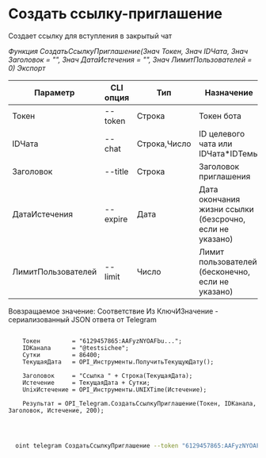 ﻿---
sidebar_position: 3
---

# Создать ссылку-приглашение
 Создает ссылку для вступления в закрытый чат


*Функция СоздатьСсылкуПриглашение(Знач Токен, Знач IDЧата, Знач Заголовок = "", Знач ДатаИстечения = "", Знач ЛимитПользователей = 0) Экспорт*

  | Параметр | CLI опция | Тип | Назначение |
  |-|-|-|-|
  | Токен | --token | Строка | Токен бота |
  | IDЧата | --chat | Строка,Число | ID целевого чата или IDЧата*IDТемы |
  | Заголовок | --title | Строка | Заголовок приглашения |
  | ДатаИстечения | --expire | Дата | Дата окончания жизни ссылки (безсрочно, если не указано) |
  | ЛимитПользователей | --limit | Число | Лимит пользователей (бесконечно, если не указано) |

  
  Вовзращаемое значение:   Соответствие Из КлючИЗначение - сериализованный JSON ответа от Telegram

```bsl title="Пример кода"
	
    Токен         = "6129457865:AAFyzNYOAFbu...";
    IDКанала      = "@testsichee";    
    Сутки         = 86400;   
    ТекущаяДата   = OPI_Инструменты.ПолучитьТекущуюДату();

    Заголовок     = "Ссылка " + Строка(ТекущаяДата); 
    Истечение     = ТекущаяДата + Сутки;
    UnixИстечение = OPI_Инструменты.UNIXTime(Истечение);
    
    Результат = OPI_Telegram.СоздатьСсылкуПриглашение(Токен, IDКанала, Заголовок, Истечение, 200);

	
```

```sh title="Пример команд CLI"
    
  oint telegram СоздатьСсылкуПриглашение --token "6129457865:AAFyzNYOAFbu..." --chat %chat% --title %title% --expire %expire% --limit %limit%

```


```json title="Результат"



```
